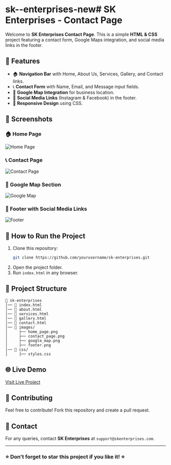 # sk--enterprises-new# SK Enterprises - Contact Page

Welcome to **SK Enterprises Contact Page**. This is a simple **HTML & CSS** project featuring a contact form, Google Maps integration, and social media links in the footer.

## 📌 Features
- 🏠 **Navigation Bar** with Home, About Us, Services, Gallery, and Contact links.
- 📞 **Contact Form** with Name, Email, and Message input fields.
- 📍 **Google Map Integration** for business location.
- 🔗 **Social Media Links** (Instagram & Facebook) in the footer.
- 🎨 **Responsive Design** using CSS.

## 📸 Screenshots
### 🏠 Home Page
![Home Page](images/home_page.png)

### 📞 Contact Page
![Contact Page](images/contact_page.png)

### 📍 Google Map Section
![Google Map](images/google_map.png)

### 🔗 Footer with Social Media Links
![Footer](images/footer.png)

## 🚀 How to Run the Project
1. Clone this repository:
   ```bash
   git clone https://github.com/yourusername/sk-enterprises.git
   ```
2. Open the project folder.
3. Run `index.html` in any browser.

## 📂 Project Structure
```
📁 sk-enterprises
│── 📜 index.html
│── 📜 about.html
│── 📜 services.html
│── 📜 gallery.html
│── 📜 contact.html
│── 📂 images/
│     ├── home_page.png
│     ├── contact_page.png
│     ├── google_map.png
│     ├── footer.png
│── 📂 css/
│     ├── styles.css
```

## 🌐 Live Demo
[Visit Live Project](https://your-live-demo-link.com)

## 🤝 Contributing
Feel free to contribute! Fork this repository and create a pull request.

## 📧 Contact
For any queries, contact **SK Enterprises** at `support@skenterprises.com`.

---
### ⭐ Don't forget to **star** this project if you like it! ⭐
